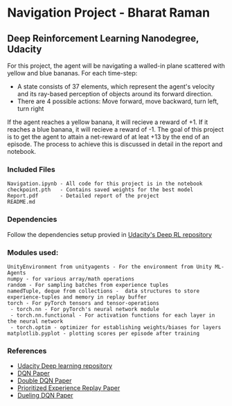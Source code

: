 # Navigation Project - Bharat Raman
## Deep Reinforcement Learning Nanodegree, Udacity

For this project, the agent will be navigating a walled-in plane scattered with yellow and blue bananas. For each time-step:
- A state consists of 37 elements, which represent the agent's velocity and its ray-based perception of objects around its forward direction.
- There are 4 possible actions: Move forward, move backward, turn left, turn right

If the agent reaches a yellow banana, it will recieve a reward of +1. If it reaches a blue banana, it will recieve a reward of -1. The goal of this project is to get the agent to attain a net-reward of at leat +13 by the end of an episode. The process to achieve this is discussed in detail in the report and notebook.

### Included Files
    Navigation.ipynb - All code for this project is in the notebook
    checkpoint.pth   - Contains saved weights for the best model
    Report.pdf       - Detailed report of the project
    README.md

### Dependencies
Follow the dependencies setup provied in [Udacity's Deep RL repository][unity]
### Modules used:
    UnityEnvironment from unityagents - For the environment from Unity ML-Agents
    numpy - for various array/math operations
    random - For sampling batches from experience tuples
    namedTuple, deque from collections -  data structures to store experience-tuples and memory in replay buffer
    torch - For pyTorch tensors and tensor-operations
     - torch.nn - For pyTorch's neural network module
     - torch.nn.functional - For activation functions for each layer in the neural network
     - torch.optim - optimizer for establishing weights/biases for layers
    matplotlib.pyplot - plotting scores per episode after training

### References
- [Udacity Deep learning repository][unity]
- [DQN Paper][dqn]
- [Double DQN Paper][double]
- [Prioritized Experience Replay Paper][per]
- [Dueling DQN Paper][dueling]
    


[//]: # (These are reference links used in the body of this note and get stripped out when the markdown processor does its job. There is no need to format nicely because it shouldn't be seen. Thanks SO - http://stackoverflow.com/questions/4823468/store-comments-in-markdown-syntax)

   [unity]: <https://github.com/udacity/deep-reinforcement-learning#dependencies>
   [dqn]: <https://storage.googleapis.com/deepmind-media/dqn/DQNNaturePaper.pdf>
   [double]: <https://arxiv.org/abs/1509.06461>
   [per]: <https://arxiv.org/abs/1511.05952>
   [dueling]: <https://arxiv.org/abs/1511.06581>
   [ud]: <https://github.com/udacity/sagemaker-deployment/tree/master/Tutorials>
   [k3]: <https://www.kaggle.com/ash316/what-s-my-score>
